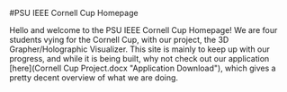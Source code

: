 <!--Cornell Cup Project.docx-->

#PSU IEEE Cornell Cup Homepage

Hello and welcome to the PSU IEEE Cornell Cup Homepage! We are four students vying for the Cornell Cup, with our project, the 3D Grapher/Holographic Visualizer. This site is mainly to keep up with our progress, and while it is being built, why not check out our application [here](Cornell Cup Project.docx "Application Download"), which gives a pretty decent overview of what we are doing.
